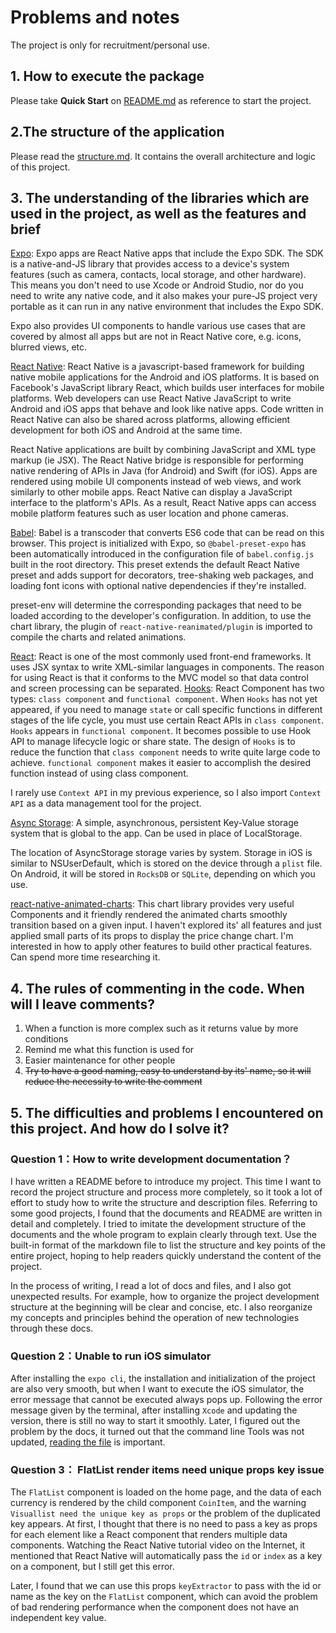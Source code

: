 # Problems and notes

The project is only for recruitment/personal use.

## 1. How to execute the package

Please take **Quick Start** on [README.md](../README.md#-quick-start) as reference to start the project.

## 2.The structure of the application

Please read the [structure.md](structure.md). It contains the overall architecture and logic of this project.

## 3. The understanding of the libraries which are used in the project, as well as the features and brief

[Expo][expo]: Expo apps are React Native apps that include the Expo SDK. The SDK is a native-and-JS library that provides access to a device's system features (such as camera, contacts, local storage, and other hardware). This means you don't need to use Xcode or Android Studio, nor do you need to write any native code, and it also makes your pure-JS project very portable as it can run in any native environment that includes the Expo SDK.

Expo also provides UI components to handle various use cases that are covered by almost all apps but are not in React Native core, e.g. icons, blurred views, etc.

[React Native][reactnative]: React Native is a javascript-based framework for building native mobile applications for the Android and iOS platforms. It is based on Facebook's JavaScript library React, which builds user interfaces for mobile platforms. Web developers can use React Native JavaScript to write Android and iOS apps that behave and look like native apps. Code written in React Native can also be shared across platforms, allowing efficient development for both iOS and Android at the same time.

React Native applications are built by combining JavaScript and XML type markup (ie JSX). The React Native bridge is responsible for performing native rendering of APIs in Java (for Android) and Swift (for iOS). Apps are rendered using mobile UI components instead of web views, and work similarly to other mobile apps. React Native can display a JavaScript interface to the platform's APIs. As a result, React Native apps can access mobile platform features such as user location and phone cameras.

[Babel][babel]: Babel is a transcoder that converts ES6 code that can be read on this browser. This project is initialized with Expo, so `@babel-preset-expo` has been automatically introduced in the configuration file of `babel.config.js` built in the root directory.
This preset extends the default React Native preset and adds support for decorators, tree-shaking web packages, and loading font icons with optional native dependencies if they're installed.

preset-env will determine the corresponding packages that need to be loaded according to the developer's configuration. In addition, to use the chart library, the plugin of `react-native-reanimated/plugin` is imported to compile the charts and related animations.

[React][react]: React is one of the most commonly used front-end frameworks. It uses JSX syntax to write XML-similar languages ​​in components. The reason for using React is that it conforms to the MVC model so that data control and screen processing can be separated.
[Hooks][hooks]: React Component has two types: `class component` and `functional component`. When `Hooks` has not yet appeared, if you need to manage `state` or call specific functions in different stages of the life cycle, you must use certain React APIs in `class component`. `Hooks` appears in `functional component`. It becomes possible to use Hook API to manage lifecycle logic or share state. The design of `Hooks` is to reduce the function that `class component` needs to write quite large code to achieve. `functional component` makes it easier to accomplish the desired function instead of using class component.

I rarely use `Context API` in my previous experience, so I also import `Context API` as a data management tool for the project.

[Async Storage][async storage]: A simple, asynchronous, persistent Key-Value storage system that is global to the app. Can be used in place of LocalStorage.

The location of AsyncStorage storage varies by system.
Storage in iOS is similar to NSUserDefault, which is stored on the device through a `plist` file. On Android, it will be stored in `RocksDB` or `SQLite`, depending on which you use.

[react-native-animated-charts][react-native-animated-charts]: This chart library provides very useful Components and it friendly rendered the animated charts smoothly transition based on a given input. I haven't explored its' all features and just applied small parts of its props to display the price change chart. I'm interested in how to apply other features to build other practical features. Can spend more time researching it.

[expo]: https://docs.expo.dev/
[reactnative]: https://reactnative.dev/
[babel]: https://babeljs.io/
[react]: https://facebook.github.io/react/
[hooks]: https://zh-hant.reactjs.org/docs/hooks-intro.html
[async storage]: https://react-native-async-storage.github.io/async-storage/
[react-native-animated-charts]: https://github.com/rainbow-me/react-native-animated-charts

## 4. The rules of commenting in the code. When will I leave comments?

1. When a function is more complex such as it returns value by more conditions
2. Remind me what this function is used for
3. Easier maintenance for other people
4. ~~Try to have a good naming, easy to understand by its' name, so it will reduce the necessity to write the comment~~

## 5. The difficulties and problems I encountered on this project. And how do I solve it?

### Question 1：How to write development documentation？

I have written a README before to introduce my project. This time I want to record the project structure and process more completely, so it took a lot of effort to study how to write the structure and description files. Referring to some good projects, I found that the documents and README are written in detail and completely. I tried to imitate the development structure of the documents and the whole program to explain clearly through text. Use the built-in format of the markdown file to list the structure and key points of the entire project, hoping to help readers quickly understand the content of the project.

In the process of writing, I read a lot of docs and files, and I also got unexpected results. For example, how to organize the project development structure at the beginning will be clear and concise, etc. I also reorganize my concepts and principles behind the operation of new technologies through these docs.

### Question 2：Unable to run iOS simulator

After installing the `expo cli`, the installation and initialization of the project are also very smooth, but when I want to execute the iOS simulator, the error message that cannot be executed always pops up. Following the error message given by the terminal, after installing `Xcode` and updating the version, there is still no way to start it smoothly.
Later, I figured out the problem by the docs, it turned out that the command line Tools was not updated, [reading the file](https://docs.expo.dev/workflow/ios-simulator/#step-3-try-it-out) is important.

### Question 3： FlatList render items need unique props key issue

The `FlatList` component is loaded on the home page, and the data of each currency is rendered by the child component `CoinItem`, and the warning `Visuallist need the unique key as props` or the problem of the duplicated key appears. At first, I thought that there is no need to pass a key as props for each element like a React component that renders multiple data components. Watching the React Native tutorial video on the Internet, it mentioned that React Native will automatically pass the `id` or `index` as a key on a component, but I still get this error.

Later, I found that we can use this props `keyExtractor` to pass with the id or name as the key on the `FlatList` component, which can avoid the problem of bad rendering performance when the component does not have an independent key value.
